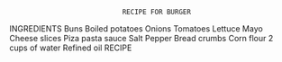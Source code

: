                                 RECIPE FOR BURGER
INGREDIENTS
Buns
Boiled potatoes
Onions
Tomatoes
Lettuce
Mayo
Cheese slices
Piza pasta sauce
Salt
Pepper
Bread crumbs
Corn flour
2 cups of water
Refined oil
RECIPE